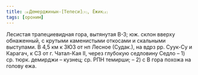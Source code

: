 ```yaml
---
title: ⒜Демерджинын-[Тепеси]⒯, Ёжик⒵
tags: [ороним]
---
```


Лесистая трапециевидная гора, вытянутая В-З; юж. склон вверху обнаженный, с
крутыми каменистыми откосами и скальными выступами. В 4,5 км к ЗЮЗ от нп Лесное
(Судак.), на вдрз рр. Суук-Су и Карагач, к СЗ от г. Чатал-Кая II, через глубокую
седловину Седло – 1) ср. тюрк. демирджи – кузнец; ср. РПН темирши; – 2) с В гора
похожа на голову ежа.
